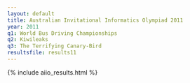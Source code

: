 ```yaml
---
layout: default
title: Australian Invitational Informatics Olympiad 2011
year: 2011
q1: World Bus Driving Championships
q2: Kiwileaks
q3: The Terrifying Canary-Bird
resultsfile: results11
---
```


{% include aiio_results.html %}

